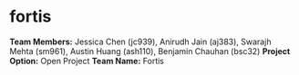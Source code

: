 # fortis
**Team Members:** Jessica Chen (jc939), Anirudh Jain (aj383), Swarajh Mehta (sm961), Austin Huang (ash110), Benjamin Chauhan (bsc32)
**Project Option:** Open Project
**Team Name:** Fortis

